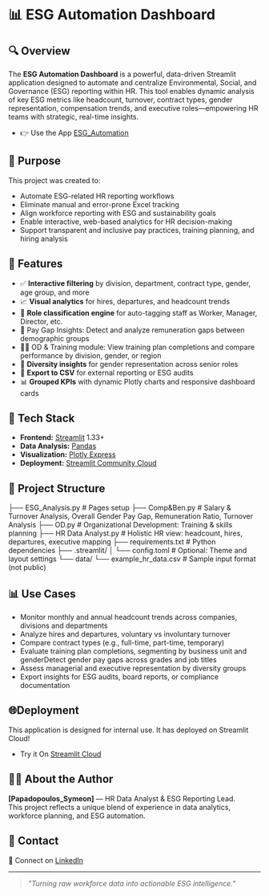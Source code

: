 # 📊 ESG Automation Dashboard

## 🔍 Overview
The **ESG Automation Dashboard** is a powerful, data-driven Streamlit application designed to automate and centralize Environmental, Social, and Governance (ESG) reporting within HR. This tool enables dynamic analysis of key ESG metrics like headcount, turnover, contract types, gender representation, compensation trends, and executive roles—empowering HR teams with strategic, real-time insights.
- 👉 Use the App [ESG_Automation](https://esgautomation-6lucvjswyrkv3q5eadl9op.streamlit.app/OD)

## 🎯 Purpose
This project was created to:
- Automate ESG-related HR reporting workflows
- Eliminate manual and error-prone Excel tracking
- Align workforce reporting with ESG and sustainability goals
- Enable interactive, web-based analytics for HR decision-making
- Support transparent and inclusive pay practices, training planning, and hiring analysis

## 🚀 Features
- ✅ **Interactive filtering** by division, department, contract type, gender, age group, and more  
- 📈 **Visual analytics** for hires, departures, and headcount trends  
- 🧠 **Role classification engine** for auto-tagging staff as Worker, Manager, Director, etc.
- 🧮 Pay Gap Insights: Detect and analyze remuneration gaps between demographic groups
- 🧑‍🏫 OD & Training module: View training plan completions and compare performance by division, gender, or region  
- 👥 **Diversity insights** for gender representation across senior roles  
- 💾 **Export to CSV** for external reporting or ESG audits  
- 📊 **Grouped KPIs** with dynamic Plotly charts and responsive dashboard cards

## 🧠 Tech Stack
- **Frontend:** [Streamlit](https://streamlit.io/) 1.33+
- **Data Analysis:** [Pandas](https://pandas.pydata.org/)
- **Visualization:** [Plotly Express](https://plotly.com/python/plotly-express/)
- **Deployment:** [Streamlit Community Cloud](https://streamlit.io/cloud)

## 📁 Project Structure
├── ESG_Analysis.py             # Pages setup
├── Comp&Ben.py                 # Salary & Turnover Analysis, Overall Gender Pay Gap, Remuneration Ratio, Turnover Analysis
├── OD.py                       # Organizational Development: Training & skills planning
├── HR Data Analyst.py          # Holistic HR view: headcount, hires, departures, executive mapping
├── requirements.txt            # Python dependencies
├── .streamlit/
│   └── config.toml             # Optional: Theme and layout settings
└── data/
    └── example_hr_data.csv     # Sample input format (not public)


## 📊 Use Cases
- Monitor monthly and annual headcount trends across companies, divisions and departments
- Analyze hires and departures, voluntary vs involuntary turnover
- Compare contract types (e.g., full-time, part-time, temporary)
- Evaluate training plan completions, segmenting by business unit and genderDetect gender pay gaps across grades and job titles
- Assess managerial and executive representation by diversity groups
- Export insights for ESG audits, board reports, or compliance documentation
  
## 🌐Deployment
This application is designed for internal use. It has deployed on Streamlit Cloud!
- Try it On [Streamlit Cloud](https://esgautomation-6lucvjswyrkv3q5eadl9op.streamlit.app/OD)

## 👨‍💼 About the Author
**[Papadopoulos_Symeon]** — HR Data Analyst & ESG Reporting Lead.  
This project reflects a unique blend of experience in data analytics, workforce planning, and ESG automation.

## 💬 Contact
📨 Connect on [LinkedIn](https://www.linkedin.com/in/symeon-papadopoulos-b242b1166/)  

---

> _\"Turning raw workforce data into actionable ESG intelligence.\"_


